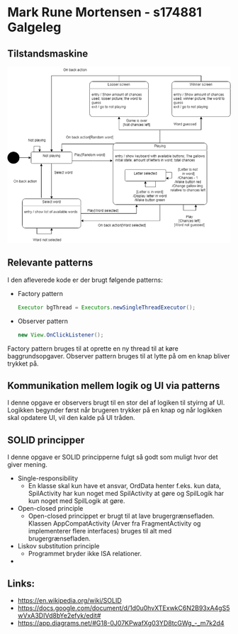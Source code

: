 # Mark Rune Mortensen - s174881 Galgeleg

## Tilstandsmaskine
![statediagram](Galgeleg_state.png)

## Relevante patterns

I den afleverede kode er der brugt følgende patterns:
* Factory pattern
   ```Java
  Executor bgThread = Executors.newSingleThreadExecutor();
  ```
* Observer pattern
  ```Java
  new View.OnClickListener();
  ```
Factory pattern bruges til at oprette en ny thread til at køre baggrundsopgaver.
Observer pattern bruges til at lytte på om en knap bliver trykket på.

## Kommunikation mellem logik og UI via patterns

I denne opgave er observers brugt til en stor del af logiken til styirng af UI. Logikken begynder først når brugeren trykker på en knap og når logikken skal opdatere UI, vil den kalde på UI tråden.

## SOLID principper

I denne opgave er SOLID principperne fulgt så godt som muligt hvor det giver mening.
* Single-responsibility
  * En klasse skal kun have et ansvar, OrdData henter f.eks. kun data, SpilActivity har kun noget med SpilActivity at gøre og SpilLogik har kun noget med SpilLogik at gøre.
* Open-closed principle
  * Open-closed princippet er brugt til at lave brugergrænsefladen. Klassen AppCompatActivity (Arver fra FragmentActivity og implementerer flere interfaces) bruges til alt med brugergrænsefladen.
* Liskov substitution principle
  * Programmet bryder ikke ISA relationer.
* 


## Links:

* https://en.wikipedia.org/wiki/SOLID
* https://docs.google.com/document/d/1d0u0hvXTExwkC6N2B93xA4gS5wVxA3DIVd8bYe2efyk/edit#
* https://app.diagrams.net/#G18-0J07KPwafXg03YD8tcGWg_-_m7k2d4